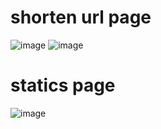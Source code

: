 # shorten url page
![image](https://github.com/user-attachments/assets/8e9677c4-259a-4b84-b455-28752a5d1a78)
![image](https://github.com/user-attachments/assets/4756cc39-1430-44d2-bdd4-0b823fe40915)
# statics page
![image](https://github.com/user-attachments/assets/c992b39f-0e2f-43ec-9a87-a369bc6dc848)
